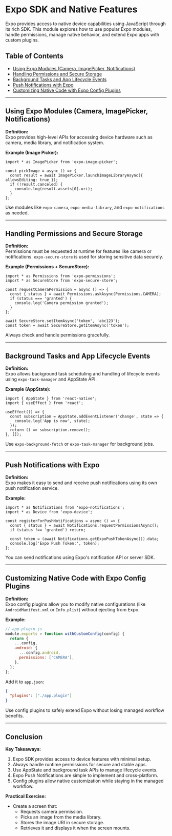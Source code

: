 
# Expo SDK and Native Features

Expo provides access to native device capabilities using JavaScript through its rich SDK. This module explores how to use popular Expo modules, handle permissions, manage native behavior, and extend Expo apps with custom plugins.

## Table of Contents
- [Using Expo Modules (Camera, ImagePicker, Notifications)](#using-expo-modules-camera-imagepicker-notifications)
- [Handling Permissions and Secure Storage](#handling-permissions-and-secure-storage)
- [Background Tasks and App Lifecycle Events](#background-tasks-and-app-lifecycle-events)
- [Push Notifications with Expo](#push-notifications-with-expo)
- [Customizing Native Code with Expo Config Plugins](#customizing-native-code-with-expo-config-plugins)

---

## Using Expo Modules (Camera, ImagePicker, Notifications)

**Definition:**  
Expo provides high-level APIs for accessing device hardware such as camera, media library, and notification system.

**Example (Image Picker):**

```tsx
import * as ImagePicker from 'expo-image-picker';

const pickImage = async () => {
  const result = await ImagePicker.launchImageLibraryAsync({ allowsEditing: true });
  if (!result.canceled) {
    console.log(result.assets[0].uri);
  }
};
```

Use modules like `expo-camera`, `expo-media-library`, and `expo-notifications` as needed.

---

## Handling Permissions and Secure Storage

**Definition:**  
Permissions must be requested at runtime for features like camera or notifications. `expo-secure-store` is used for storing sensitive data securely.

**Example (Permissions + SecureStore):**

```tsx
import * as Permissions from 'expo-permissions';
import * as SecureStore from 'expo-secure-store';

const requestCameraPermission = async () => {
  const { status } = await Permissions.askAsync(Permissions.CAMERA);
  if (status === 'granted') {
    console.log('Camera permission granted');
  }
};

await SecureStore.setItemAsync('token', 'abc123');
const token = await SecureStore.getItemAsync('token');
```

Always check and handle permissions gracefully.

---

## Background Tasks and App Lifecycle Events

**Definition:**  
Expo allows background task scheduling and handling of lifecycle events using `expo-task-manager` and AppState API.

**Example (AppState):**

```tsx
import { AppState } from 'react-native';
import { useEffect } from 'react';

useEffect(() => {
  const subscription = AppState.addEventListener('change', state => {
    console.log('App is now', state);
  });
  return () => subscription.remove();
}, []);
```

Use `expo-background-fetch` or `expo-task-manager` for background jobs.

---

## Push Notifications with Expo

**Definition:**  
Expo makes it easy to send and receive push notifications using its own push notification service.

**Example:**

```tsx
import * as Notifications from 'expo-notifications';
import * as Device from 'expo-device';

const registerForPushNotifications = async () => {
  const { status } = await Notifications.requestPermissionsAsync();
  if (status !== 'granted') return;

  const token = (await Notifications.getExpoPushTokenAsync()).data;
  console.log('Expo Push Token:', token);
};
```

You can send notifications using Expo's notification API or server SDK.

---

## Customizing Native Code with Expo Config Plugins

**Definition:**  
Expo config plugins allow you to modify native configurations (like `AndroidManifest.xml` or `Info.plist`) without ejecting from Expo.

**Example:**

```js
// app.plugin.js
module.exports = function withCustomConfig(config) {
  return {
    ...config,
    android: {
      ...config.android,
      permissions: ['CAMERA'],
    },
  };
};
```

Add it to `app.json`:

```json
{
  "plugins": ["./app.plugin"]
}
```

Use config plugins to safely extend Expo without losing managed workflow benefits.

---

## Conclusion

**Key Takeaways:**
1. Expo SDK provides access to device features with minimal setup.
2. Always handle runtime permissions for secure and stable apps.
3. Use AppState and background task APIs to manage lifecycle events.
4. Expo Push Notifications are simple to implement and cross-platform.
5. Config plugins allow native customization while staying in the managed workflow.

**Practical Exercise:**
- Create a screen that:
  - Requests camera permission.
  - Picks an image from the media library.
  - Stores the image URI in secure storage.
  - Retrieves it and displays it when the screen mounts.
